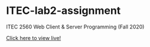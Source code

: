 # ITEC-lab2-assignment
ITEC 2560 Web Client &amp; Server Programming (Fall 2020)

<a href="https://myverdict.github.io/ITEC-lab2-assignment/favorites.html">
  Click here to view live!
</a>
